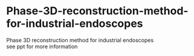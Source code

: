 # Phase-3D-reconstruction-method-for-industrial-endoscopes
Phase 3D reconstruction method for industrial endoscopes  
see ppt for more information

